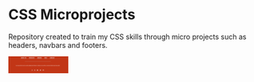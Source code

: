 # CSS Microprojects
 Repository created to train my CSS skills through micro projects such as headers, navbars and footers.

<img src="imgs/footer.png" width="120">

